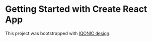# Getting Started with Create React App

This project was bootstrapped with [IQONIC design](https://templates.iqonic.design/lite/vroom/html/dist/dashboard/index.html).
